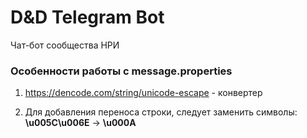 # D&D Telegram Bot

Чат-бот сообщества НРИ 

### Особенности работы с message.properties

1) https://dencode.com/string/unicode-escape - конвертер

2) Для добавления переноса строки, следует заменить символы: 
**\u005C\u006E** -> **\u000A**